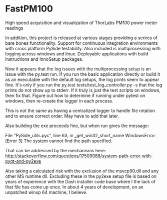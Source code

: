 # FastPM100
High speed acquisition and visualization of ThorLabs PM100 power meter readings


In addition, this project is released at various stages providing a
serires of bare bones functionality. Support for continuous integration
environments with cross platform PySide testability. Also included is
multiprocessing with logging across windows and linux. Deployable
applications with build instructions and InnoSetup packages.


Now it appears that the log issues with the multiprocessing setup is an
issue with the py.test run. If you run the basic application directly or
build it as an executable with the default log setups, the log prints
seem to appear fine. It's only if you run the py.test
tests/test_log_controller.py -s  that the log prints do not show up to
stderr. If it truly is just the test scripts on windows, then fix that.
Figure out how to determine if running under pytest on windows, then
re-create the logger in each process.

This is not the same as having a centralized logger to handle file
rotation and to ensure correct order. May have to add that later.

Also building the exe proceeds fine, but when run gives the message:

File "PySide\_utils.pyc", line 63, in _get_win32_short_name
WindowsError: [Error 3] The system cannot find the path specified.

That can be addressed by the mechanisms here:
http://stackoverflow.com/questions/17509088/system-path-error-with-pyqt-and-py2exe


Also taking a calculated risk with the exclusion of the msvcp90.dll and
any other MS runtime dll. Excluding these in the py2exe setup file is
based on years of experience with the Dash installer code base where I
the lack of that file has come up once. In about 4 years of development,
on an unpatched winxp 64 machine, I believe.
